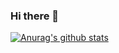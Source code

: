 ### Hi there 👋
[![Anurag's github stats](https://github-readme-stats.vercel.app/api?username=Kali-Hac&theme=solarized-light&hide=prs,contribs&count_private=true&show_icons=true)](https://github.com/Kali-Hac)
<!--
**Kali-Hac/Kali-Hac** is a ✨ _special_ ✨ repository because its `README.md` (this file) appears on your GitHub profile.
Here are some ideas to get you started:
- 🔭 I’m currently working on ...
- 🌱 I’m currently learning ...
- 👯 I’m looking to collaborate on ...
- 🤔 I’m looking for help with ...
- 💬 Ask me about ...
- 📫 How to reach me: ...
- 😄 Pronouns: ...
- ⚡ Fun fact: ...
-->
